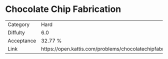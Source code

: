# Chocolate Chip Fabrication

<table>
    <tr>
        <td>Category</td>
        <td>Hard</td>
    </tr>
    <tr>
        <td>Diffulty</td>
        <td>6.0</td>
    </tr>
    <tr>
        <td>Acceptance</td>
        <td>32.77 %</td>
    </tr>
    <tr>
        <td>Link</td>
        <td>https://open.kattis.com/problems/chocolatechipfabrication</td>
    </tr>
</table>